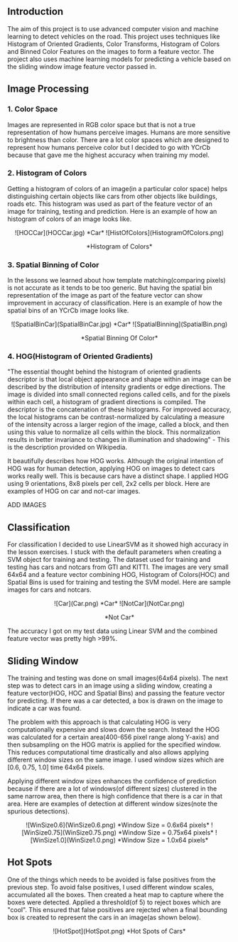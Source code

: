 ## Introduction
The aim of this project is to use advanced computer vision and machine learning to detect vehicles on the road. This project uses techniques like Histogram of Oriented Gradients, Color Transforms, Histogram of Colors and Binned Color Features on the images to form a feature vector. The project also uses machine learning models for predicting a vehicle based on the sliding window image feature vector passed in. 


## Image Processing 
### 1. Color Space
Images are represented in RGB color space but that is not a true representation of how humans perceive images. Humans are more sensitive to brightness than color. There are a lot color spaces which are designed to represent how humans perceive color but I decided to go with YCrCb because that gave me the highest accuracy when training my model. 

### 2. Histogram of Colors
Getting a histogram of colors of an image(in a particular color space) helps distinguishing certain objects like cars from other objects like buildings, roads etc. This histogram was used as part of the feature vector of an image for training, testing and prediction. Here is an example of how an histogram of colors of an image looks like. 

<p align="center">
![HOCCar](HOCCar.jpg)    
*Car*           
![HistOfColors](HistogramOfColors.png)
<p align="center">
*Histogram of Colors*

### 3. Spatial Binning of Color
In the lessons we learned about how template matching(comparing pixels) is not accurate as it tends to be too generic. But having the spatial bin representation of the image as part of the feature vector can show improvement in accuracy of classification. Here is an example of how the spatial bins of an YCrCb image looks like.

<p align="center">
![SpatialBinCar](SpatialBinCar.jpg)    
*Car*           
![SpatialBinning](SpatialBin.png)
<p align="center">
*Spatial Binning Of Color*

### 4. HOG(Histogram of Oriented Gradients)
"The essential thought behind the histogram of oriented gradients descriptor is that local object appearance and shape within an image can be described by the distribution of intensity gradients or edge directions. The image is divided into small connected regions called cells, and for the pixels within each cell, a histogram of gradient directions is compiled. The descriptor is the concatenation of these histograms. For improved accuracy, the local histograms can be contrast-normalized by calculating a measure of the intensity across a larger region of the image, called a block, and then using this value to normalize all cells within the block. This normalization results in better invariance to changes in illumination and shadowing" - This is the description provided on Wikipedia. 

It beautifully describes how HOG works. Although the original intention of HOG was for human detection, applying HOG on images to detect cars works really well. This is because cars have a distinct shape. I applied HOG using 9 orientations, 8x8 pixels per cell, 2x2 cells per block. Here are examples of HOG on car and not-car images. 

ADD IMAGES

## Classification
For classification I decided to use LinearSVM as it showed high accuracy in the lesson exercises. I stuck with the default parameters when creating a SVM object for training and testing. The dataset used for training and testing has cars and notcars from GTI and KITTI. The images are very small 64x64 and a feature vector combining HOG, Histogram of Colors(HOC) and Spatial Bins is used for training and testing the SVM model. Here are sample images for cars and notcars. 

<p align="center">
![Car](Car.png)    
*Car*           
![NotCar](NotCar.png)
<p align="center">
*Not Car*

The accuracy I got on my test data using Linear SVM and the combined feature vector was pretty high >99%. 

## Sliding Window
The training and testing was done on small images(64x64 pixels). The next step was to detect cars in an image using a sliding window, creating a feature vector(HOG, HOC and Spatial Bins) and passing the feature vector for predicting. If there was a car detected, a box is drawn on the image to indicate a car was found. 

The problem with this approach is that calculating HOG is very computationally expensive and slows down the search. Instead the HOG was calculated for a certain area(400-656 pixel range along Y-axis) and then subsampling on the HOG matrix is applied for the specified window. This reduces computational time drastically and also allows applying different window sizes on the same image. I used window sizes which are [0.6, 0.75, 1.0] time 64x64 pixels. 

Applying different window sizes enhances the confidence of prediction because if there are a lot of windows(of different sizes) clustered in the same narrow area, then there is high confidence that there is a car in that area. Here are examples of detection at different window sizes(note the spurious detections).
 
<p align="center">
![WinSize0.6](WinSize0.6.png)    
*Window Size = 0.6x64 pixels*           
![WinSize0.75](WinSize0.75.png)    
*Window Size = 0.75x64 pixels* 
![WinSize1.0](WinSize1.0.png)    
*Window Size = 1.0x64 pixels* 
<p align="center">

## Hot Spots
One of the things which needs to be avoided is false positives from the previous step. To avoid false positives, I used different window scales, accumulated all the boxes. Then created a heat map to capture where the boxes were detected. Applied a threshold(of 5) to reject boxes which are "cool". This ensured that false positives are rejected when a final bounding box is created to represent the cars in an image(as shown below).
<p align="center">
![HotSpot](HotSpot.png)    
*Hot Spots of Cars*
<p align="center">

